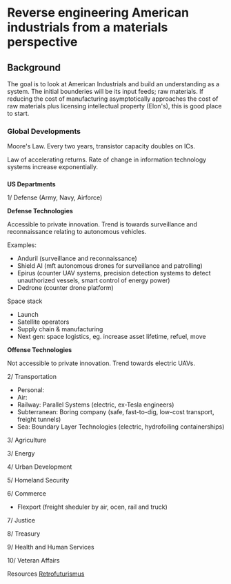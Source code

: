 # Reverse engineering American industrials from a materials perspective

## Background
The goal is to look at American Industrials and build an understanding as a system. The initial bounderies will be its input feeds; raw materials. If reducing the cost of manufacturing asymptotically approaches the cost of raw materials plus licensing intellectual property (Elon's), this is good place to start.

### Global Developments

Moore's Law. Every two years, transistor capacity doubles on ICs.

Law of accelerating returns. Rate of change in information technology systems increase exponentially.

### 


**US Departments**

1/ Defense (Army, Navy, Airforce) 

**Defense Technologies**

Accessible to private innovation. Trend is towards surveillance and reconnaissance relating to autonomous vehicles. 

Examples:
- Anduril (surveillance and reconnaissance)
- Shield AI (mft autonomous drones for surveillance and patrolling)
- Epirus (counter UAV systems, precision detection systems to detect unauthorized vessels, smart control of energy power)
- Dedrone (counter drone platform) 

Space stack
- Launch
- Satellite operators
- Supply chain & manufacturing 
- Next gen: space logistics, eg. increase asset lifetime, refuel, move

**Offense Technologies**

Not accessible to private innovation. Trend towards electric UAVs.

2/ Transportation
- Personal: 
- Air: 
- Railway: Parallel Systems (electric, ex-Tesla engineers)
- Subterranean: Boring company (safe, fast-to-dig, low-cost transport, freight tunnels)
- Sea: Boundary Layer Technologies (electric, hydrofoiling containerships)

3/ Agriculture 

3/ Energy 

4/ Urban Development 

5/ Homeland Security 

6/ Commerce 
- Flexport (freight sheduler by air, ocen, rail and truck)

7/ Justice  

8/ Treasury  

9/ Health and Human Services  

10/ Veteran Affairs  

Resources
[Retrofuturismus](http://klausbuergle.de)
